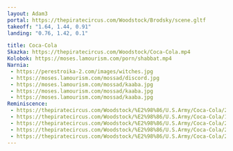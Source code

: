 ```yaml
---
layout: Adam3
portal: https://thepiratecircus.com/Woodstock/Brodsky/scene.gltf
takeoff: "1.64, 1.44, 0.91"
landing: "0.76, 1.42, 0.1"

title: Coca-Cola
Skazka: https://thepiratecircus.com/Woodstock/Coca-Cola.mp4
Kolobok: https://moses.lamourism.com/porn/shabbat.mp4
Narnia:
 - https://perestroika-2.com/images/witches.jpg
 - https://moses.lamourism.com/mossad/discord.jpg
 - https://moses.lamourism.com/mossad/kaaba.jpg
 - https://moses.lamourism.com/mossad/kaaba.jpg
 - https://moses.lamourism.com/mossad/kaaba.jpg
Reminiscence:
 - https://thepiratecircus.com/Woodstock/%E2%98%86/U.S.Army/Coca-Cola/2.webp
 - https://thepiratecircus.com/Woodstock/%E2%98%86/U.S.Army/Coca-Cola/19.jpg
 - https://thepiratecircus.com/Woodstock/%E2%98%86/U.S.Army/Coca-Cola/23.jpg
 - https://thepiratecircus.com/Woodstock/%E2%98%86/U.S.Army/Coca-Cola/29.jpg
 - https://thepiratecircus.com/Woodstock/%E2%98%86/U.S.Army/Coca-Cola/29.jpg
---
```


